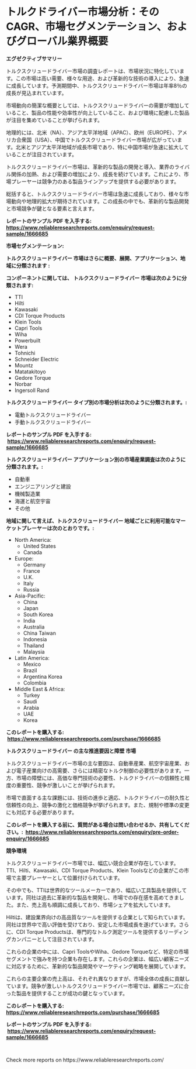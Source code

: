 <p><h1>トルクドライバー市場分析：そのCAGR、市場セグメンテーション、およびグローバル業界概要</h1></p><p><strong>エグゼクティブサマリー</strong></p>
<p><p>トルクスクリュードライバー市場の調査レポートは、市場状況に特化しています。この市場は高い需要、様々な用途、および革新的な技術の導入により、急速に成長しています。予測期間中、トルクスクリュードライバー市場は年率8％の成長が見込まれています。</p><p>市場動向の簡潔な概要としては、トルクスクリュードライバーの需要が増加していること、製品の性能や効率性が向上していること、および環境に配慮した製品が注目を集めていることが挙げられます。</p><p>地理的には、北米（NA）、アジア太平洋地域（APAC）、欧州（EUROPE）、アメリカ合衆国（USA）、中国でトルクスクリュードライバー市場が広がっています。北米とアジア太平洋地域が成長市場であり、特に中国市場が急速に拡大していることが注目されています。</p><p>トルクスクリュードライバー市場は、革新的な製品の開発と導入、業界のライバル関係の加熱、および需要の増加により、成長を続けています。これにより、市場プレーヤーは競争力のある製品ラインアップを提供する必要があります。</p><p>総括すると、トルクスクリュードライバー市場は急速に成長しており、様々な市場動向や地理的拡大が期待されています。この成長の中でも、革新的な製品開発と市場競争が鍵となる要素と言えます。</p></p>
<p><strong>レポートのサンプル PDF を入手する: <a href="https://www.reliableresearchreports.com/enquiry/request-sample/1666685">https://www.reliableresearchreports.com/enquiry/request-sample/1666685</a></strong></p>
<p><strong>市場セグメンテーション:</strong></p>
<p><strong> トルクスクリュードライバー 市場はさらに概要、展開、アプリケーション、地域に分類されます :</strong></p>
<p><strong>コンポーネントに関しては、 トルクスクリュードライバー 市場は次のように分類されます: &nbsp;</strong></p>
<p><ul><li>TTI</li><li>Hilti</li><li>Kawasaki</li><li>CDI Torque Products</li><li>Klein Tools</li><li>Capri Tools</li><li>Wiha</li><li>Powerbuilt</li><li>Wera</li><li>Tohnichi</li><li>Schneider Electric</li><li>Mountz</li><li>Matatakitoyo</li><li>Gedore Torque</li><li>Norbar</li><li>Ingersoll Rand</li></ul></p>
<p><strong> トルクスクリュードライバー タイプ別の市場分析は次のように分類されます。:</strong></p>
<p><ul><li>電動トルクスクリュードライバー</li><li>手動トルクスクリュードライバー</li></ul></p>
<p><strong>レポートのサンプル PDF を入手する: &nbsp;<a href="https://www.reliableresearchreports.com/enquiry/request-sample/1666685">https://www.reliableresearchreports.com/enquiry/request-sample/1666685</a></strong></p>
<p><strong> トルクスクリュードライバー アプリケーション別の市場産業調査は次のように分類されます。:</strong></p>
<p><ul><li>自動車</li><li>エンジニアリングと建設</li><li>機械製造業</li><li>海運と航空宇宙</li><li>その他</li></ul></p>
<p><strong>地域に関して言えば、トルクスクリュードライバー 地域ごとに利用可能なマーケットプレーヤーは次のとおりです。:</strong></p>
<p><ul>
    <li>
        North America:
        <ul>
            <li>United States</li>
            <li>Canada</li>
        </ul>
    </li>
    <li>
        Europe:
        <ul>
            <li>Germany</li>
            <li>France</li>
            <li>U.K.</li>
            <li>Italy</li>
            <li>Russia</li>
        </ul>
    </li>
    <li>
        Asia-Pacific:
        <ul>
            <li>China</li>
            <li>Japan</li>
            <li>South Korea</li>
            <li>India</li>
            <li>Australia</li>
            <li>China Taiwan</li>
            <li>Indonesia</li>
            <li>Thailand</li>
            <li>Malaysia</li>
        </ul>
    </li>
    <li>
        Latin America:
        <ul>
            <li>Mexico</li>
            <li>Brazil</li>
            <li>Argentina Korea</li>
            <li>Colombia</li>
        </ul>
    </li>
    <li>
        Middle East & Africa:
        <ul>
            <li>Turkey</li>
            <li>Saudi</li>
            <li>Arabia</li>
            <li>UAE</li>
            <li>Korea</li>
        </ul>
    </li>
    </ul></p>
<p><strong>このレポートを購入する: &nbsp;<a href="https://www.reliableresearchreports.com/purchase/1666685">https://www.reliableresearchreports.com/purchase/1666685</a></strong></p>
<p><strong>トルクスクリュードライバー の主な推進要因と障壁 市場</strong></p>
<p><p>トルクスクリュードライバー市場の主な要因は、自動車産業、航空宇宙産業、および電子産業向けの高需要、さらには精密なトルク制御の必要性があります。一方、市場の障壁には、高価な専門技術の必要性、トルクドライバーの信頼性と精度の重要性、競争が激しいことが挙げられます。</p><p>市場で直面する主な課題には、技術の進歩と適応、トルクドライバーの耐久性と信頼性の向上、競争の激化と価格競争が挙げられます。また、規制や標準の変更にも対応する必要があります。</p></p>
<p><strong>このレポートを購入する前に、質問がある場合は問い合わせるか、共有してください。:&nbsp; <a href="https://www.reliableresearchreports.com/enquiry/pre-order-enquiry/1666685">https://www.reliableresearchreports.com/enquiry/pre-order-enquiry/1666685</a></strong></p>
<p><strong>競争環境</strong></p>
<p><p>トルクスクリュードライバー市場では、幅広い競合企業が存在しています。TTI、Hilti、Kawasaki、CDI Torque Products、Klein Toolsなどの企業がこの市場で主要プレーヤーとして位置付けられています。</p><p>その中でも、TTIは世界的なツールメーカーであり、幅広い工具製品を提供しています。同社は過去に革新的な製品を開発し、市場での存在感を高めてきました。また、売上高も順調に成長しており、市場シェアを拡大しています。</p><p>Hiltiは、建設業界向けの高品質なツールを提供する企業として知られています。同社は世界中で高い評価を受けており、安定した市場成長を遂げています。さらに、CDI Torque Productsは、専門的なトルク測定ツールを提供するリーディングカンパニーとして注目されています。</p><p>これらの企業の中には、Capri ToolsやWiha、Gedore Torqueなど、特定の市場セグメントで強みを持つ企業も存在します。これらの企業は、幅広い顧客ニーズに対応するために、革新的な製品開発やマーケティング戦略を展開しています。</p><p>これらの主要企業の売上高は、それぞれ異なりますが、市場全体の成長に貢献しています。競争が激しいトルクスクリュードライバー市場では、顧客ニーズに合った製品を提供することが成功の鍵となっています。</p></p>
<p><strong>このレポートを購入する: &nbsp; <a href="https://www.reliableresearchreports.com/purchase/1666685">https://www.reliableresearchreports.com/purchase/1666685</a></strong></p>
<p><strong>レポートのサンプル PDF を入手する: &nbsp;<a href="https://www.reliableresearchreports.com/enquiry/request-sample/1666685">https://www.reliableresearchreports.com/enquiry/request-sample/1666685</a></strong><strong></strong></p>
<p>&nbsp;</p>
<p>Check more reports on https://www.reliableresearchreports.com/</p>